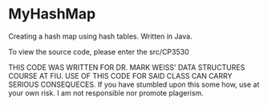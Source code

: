 # MyHashMap
Creating a hash map using hash tables. Written in Java.

To view the source code, please enter the src/CP3530

THIS CODE WAS WRITTEN FOR DR. MARK WEISS' DATA STRUCTURES COURSE AT FIU. USE OF THIS CODE FOR SAID CLASS CAN CARRY SERIOUS CONSEQUECES. If you have stumbled upon this some how, use at your own risk. I am not responsible nor promote plagerism.
